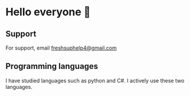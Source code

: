 
# Hello everyone 👋





## Support

For support, email freshsuphelp4@gmail.com



## Programming languages
I have studied languages such as python and C#.
I actively use these two languages.
